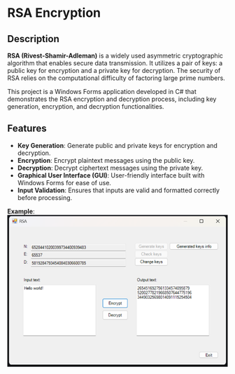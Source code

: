 # RSA Encryption

## Description

**RSA (Rivest-Shamir-Adleman)** is a widely used asymmetric cryptographic algorithm that enables secure data transmission. It utilizes a pair of keys: a public key for encryption and a private key for decryption. The security of RSA relies on the computational difficulty of factoring large prime numbers.

This project is a Windows Forms application developed in C# that demonstrates the RSA encryption and decryption process, including key generation, encryption, and decryption functionalities.

## Features

- **Key Generation**: Generate public and private keys for encryption and decryption.
- **Encryption**: Encrypt plaintext messages using the public key.
- **Decryption**: Decrypt ciphertext messages using the private key.
- **Graphical User Interface (GUI)**: User-friendly interface built with Windows Forms for ease of use.
- **Input Validation**: Ensures that inputs are valid and formatted correctly before processing.

**Example**:
![example](/example.png)
